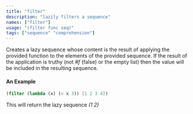 ```yaml
---
title: "filter"
description: "lazily filters a sequence"
names: ["filter"]
usage: "(filter func seq)"
tags: ["sequence" "comprehension"]
---
```


Creates a lazy sequence whose content is the result of applying the provided function to the elements of the provided sequence. If the result of the application is truthy (not _#f_ (false) or the empty list) then the value will be included in the resulting sequence.

#### An Example

```scheme
(filter (lambda (x) (< x 3)) [1 2 3 4])
```

This will return the lazy sequence _(1 2)_
